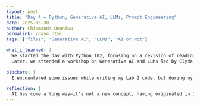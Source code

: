```yaml
---
layout: post
title: "Day 4 – Python, Generative AI, LLMs, Prompt Engineering"
date: 2025-05-30
author: Chiamanda Ononiwu
permalink: /day4.html
tags: ["files", "Generative AI", "LLMs", "AI or Not"]

what_i_learned: |
  We started the day with Python 102, focusing on a revision of reading files. After the revision, we received project assignments. I did struggle at first with some of the initial tasks, but as I worked through them, I was able to develop solutions, which challenged my brain and helped me think critically. 
  Later, we attended a workshop on Generative AI and LLMs led by Clyde. I learned the differences between AI, Machine Learning, Deep Learning, and Generative Learning, as well as how each is used and evolved. Additionally, I learned new terms like tokenization—breaking input into chunks—and embedding—transforming these tokenized pieces into numerical representations. The session concluded with an “AI or Not AI” game, leading to a discussion about AI watermarkers, which I learned are invisible markers on AI-generated images or videos that can be detected with the right tools  
  
blockers: |
  I encountered some issues while writing my Lab 2 code, but during my presentation, my fellow undergraduate researchers helped me correct them.

reflection: |
  AI has come a long way—it’s not a new concept, having originated in 1956—but its growth in recent years has been exponential. It’s exciting and important to understand what AI is, how to use it effectively, and how to recognize or detect its presence in today's world,
---
```

